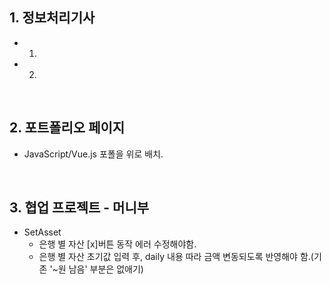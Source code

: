 ## 1. 정보처리기사 
- 1. 
- 2. 

<br/>

## 2. 포트폴리오 페이지
- JavaScript/Vue.js 포폴을 위로 배치.

<br/>

## 3. 협업 프로젝트 - 머니부
- SetAsset
  - 은행 별 자산 [x]버튼 동작 에러 수정해야함.
  - 은행 별 자산 초기값 입력 후, daily 내용 따라 금액 변동되도록 반영해야 함.(기존 '~원 남음' 부분은 없애기)
